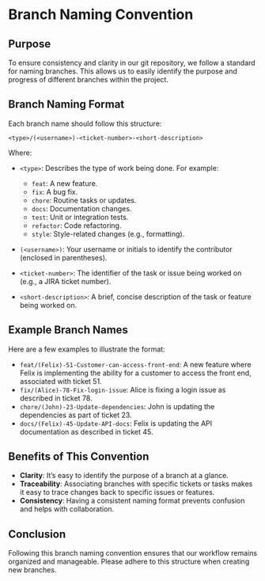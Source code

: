# Branch Naming Convention

## Purpose
To ensure consistency and clarity in our git repository, we follow a standard for naming branches. This allows us to easily identify the purpose and progress of different branches within the project.

## Branch Naming Format

Each branch name should follow this structure:

```<type>/(<username>)-<ticket-number>-<short-description>```

Where:
- `<type>`: Describes the type of work being done. For example:
    - `feat`: A new feature.
    - `fix`: A bug fix.
    - `chore`: Routine tasks or updates.
    - `docs`: Documentation changes.
    - `test`: Unit or integration tests.
    - `refactor`: Code refactoring.
    - `style`: Style-related changes (e.g., formatting).

- `(<username>)`: Your username or initials to identify the contributor (enclosed in parentheses).

- `<ticket-number>`: The identifier of the task or issue being worked on (e.g., a JIRA ticket number).

- `<short-description>`: A brief, concise description of the task or feature being worked on.

## Example Branch Names

Here are a few examples to illustrate the format:

- `feat/(Felix)-51-Customer-can-access-front-end`: A new feature where Felix is implementing the ability for a customer to access the front end, associated with ticket 51.
- `fix/(Alice)-78-Fix-login-issue`: Alice is fixing a login issue as described in ticket 78.
- `chore/(John)-23-Update-dependencies`: John is updating the dependencies as part of ticket 23.
- `docs/(Felix)-45-Update-API-docs`: Felix is updating the API documentation as described in ticket 45.

## Benefits of This Convention

- **Clarity**: It’s easy to identify the purpose of a branch at a glance.
- **Traceability**: Associating branches with specific tickets or tasks makes it easy to trace changes back to specific issues or features.
- **Consistency**: Having a consistent naming format prevents confusion and helps with collaboration.

## Conclusion

Following this branch naming convention ensures that our workflow remains organized and manageable. Please adhere to this structure when creating new branches.
